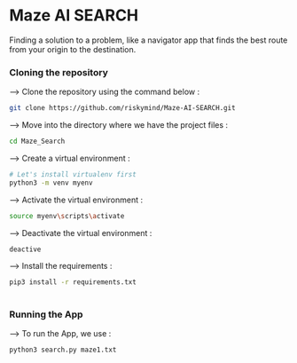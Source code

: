 # Maze AI SEARCH
</div>


Finding a solution to a problem, like a navigator app that finds the best route from your origin to the destination.

### Cloning the repository

--> Clone the repository using the command below :
```bash
git clone https://github.com/riskymind/Maze-AI-SEARCH.git

```

--> Move into the directory where we have the project files : 
```bash
cd Maze_Search

```

--> Create a virtual environment :
```bash
# Let's install virtualenv first
python3 -m venv myenv

```

--> Activate the virtual environment :
```bash
source myenv\scripts\activate

```

--> Deactivate the virtual environment :
```bash
deactive

```

--> Install the requirements :
```bash
pip3 install -r requirements.txt

```

#

### Running the App

--> To run the App, we use :
```bash
python3 search.py maze1.txt

```